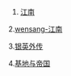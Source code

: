 1. [江南](https://www.xstt5.com/writer/147/)
 
2.[wensang-江南](https://www.wensang.com/author/%E6%B1%9F%E5%8D%97)

3.[银英外传](https://www.shutxt.com/kh/5256/)

4.[基地与帝国](https://www.xstt5.com/kehuan/6306/)
